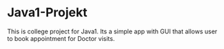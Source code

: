 # Java1-Projekt
This is college project for Java1. 
Its a simple app with GUI that allows user to book appointment for Doctor visits.
